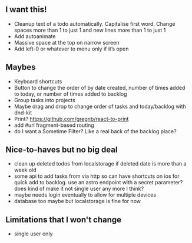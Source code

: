## I want this!
- Cleanup text of a todo automatically. Capitalise first word. Change spaces more than 1 to just 1 and new lines more than 1 to just 1
- Add autoanimate
- Massive space at the top on narrow screen
- Add left-0 or whatever to menu only if it’s open

## Maybes
- Keyboard shortcuts
- Button to change the order of by date created, number of times added to today, or number of times added to backlog
- Group tasks into projects
- Maybe drag and drop to change order of tasks and today/backlog with dnd-kit
- Print? <https://github.com/gregnb/react-to-print>
- add #url fragment-based routing
- do I want a Sometime Filter? Like a real back of the backlog place?

## Nice-to-haves but no big deal
- clean up deleted todos from localstorage if deleted date is more than a week old
- some api to add tasks from via http so can have shortcuts on ios for quick add to backlog. use an astro endpoint with a secret parameter? does kind of make it not single user any more I think?
- maybe needs login eventually to allow for multiple devices
- database too maybe but localstorage is fine for now

## Limitations that I won't change
- single user only


